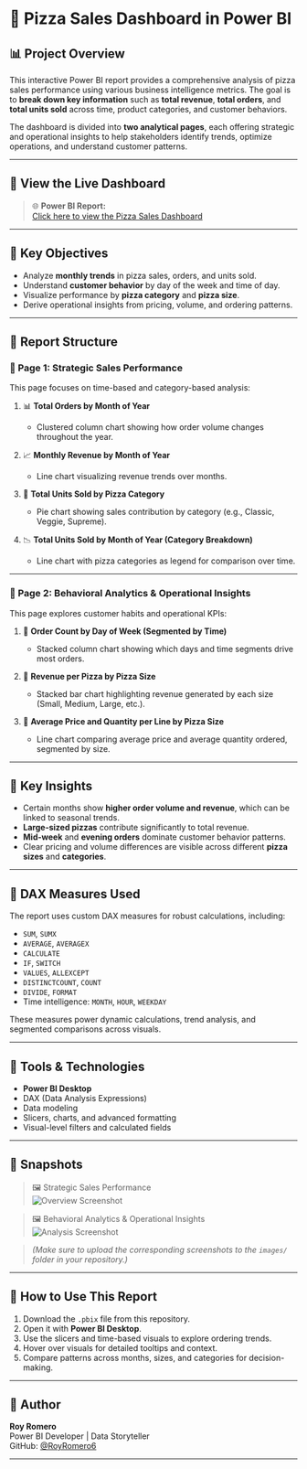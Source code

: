 # 🍕 Pizza Sales Dashboard in Power BI

## 📊 Project Overview

This interactive Power BI report provides a comprehensive analysis of pizza sales performance using various business intelligence metrics. The goal is to **break down key information** such as **total revenue**, **total orders**, and **total units sold** across time, product categories, and customer behaviors.

The dashboard is divided into **two analytical pages**, each offering strategic and operational insights to help stakeholders identify trends, optimize operations, and understand customer patterns.

---

## 🔗 View the Live Dashboard

> 🌐 **Power BI Report:**  
> [Click here to view the Pizza Sales Dashboard](https://app.powerbi.com/groups/me/reports/2d104805-2714-42c1-a904-e7c14004f7c4?ctid=70986ee4-5379-4586-bd23-5a90b4ec2c0e&pbi_source=linkShare)

---

## 🧭 Key Objectives

- Analyze **monthly trends** in pizza sales, orders, and units sold.
- Understand **customer behavior** by day of the week and time of day.
- Visualize performance by **pizza category** and **pizza size**.
- Derive operational insights from pricing, volume, and ordering patterns.

---

## 📍 Report Structure

### 📄 Page 1: **Strategic Sales Performance**

This page focuses on time-based and category-based analysis:

1. 📊 **Total Orders by Month of Year**  
   - Clustered column chart showing how order volume changes throughout the year.

2. 📈 **Monthly Revenue by Month of Year**  
   - Line chart visualizing revenue trends over months.

3. 🥧 **Total Units Sold by Pizza Category**  
   - Pie chart showing sales contribution by category (e.g., Classic, Veggie, Supreme).

4. 📉 **Total Units Sold by Month of Year (Category Breakdown)**  
   - Line chart with pizza categories as legend for comparison over time.

---

### 📄 Page 2: **Behavioral Analytics & Operational Insights**

This page explores customer habits and operational KPIs:

1. 📅 **Order Count by Day of Week (Segmented by Time)**  
   - Stacked column chart showing which days and time segments drive most orders.

2. 🍕 **Revenue per Pizza by Pizza Size**  
   - Stacked bar chart highlighting revenue generated by each size (Small, Medium, Large, etc.).

3. 📐 **Average Price and Quantity per Line by Pizza Size**  
   - Line chart comparing average price and average quantity ordered, segmented by size.

---

## 🧠 Key Insights

- Certain months show **higher order volume and revenue**, which can be linked to seasonal trends.
- **Large-sized pizzas** contribute significantly to total revenue.
- **Mid-week** and **evening orders** dominate customer behavior patterns.
- Clear pricing and volume differences are visible across different **pizza sizes** and **categories**.

---

## 🧮 DAX Measures Used

The report uses custom DAX measures for robust calculations, including:

- `SUM`, `SUMX`
- `AVERAGE`, `AVERAGEX`
- `CALCULATE`
- `IF`, `SWITCH`
- `VALUES`, `ALLEXCEPT`
- `DISTINCTCOUNT`, `COUNT`
- `DIVIDE`, `FORMAT`
- Time intelligence: `MONTH`, `HOUR`, `WEEKDAY`

These measures power dynamic calculations, trend analysis, and segmented comparisons across visuals.

---

## 🧰 Tools & Technologies

- **Power BI Desktop**
- DAX (Data Analysis Expressions)
- Data modeling
- Slicers, charts, and advanced formatting
- Visual-level filters and calculated fields

---

## 📸 Snapshots

> 🖼️ Strategic Sales Performance  
> ![Overview Screenshot](images/strategic_sales_performance.png)

> 🖼️ Behavioral Analytics & Operational Insights  
> ![Analysis Screenshot](images/behavioral_analytics_insights.png)

> *(Make sure to upload the corresponding screenshots to the `images/` folder in your repository.)*

---

## 🧾 How to Use This Report

1. Download the `.pbix` file from this repository.
2. Open it with **Power BI Desktop**.
3. Use the slicers and time-based visuals to explore ordering trends.
4. Hover over visuals for detailed tooltips and context.
5. Compare patterns across months, sizes, and categories for decision-making.

---

## 👤 Author

**Roy Romero**  
Power BI Developer | Data Storyteller  
GitHub: [@RoyRomero6](https://github.com/RoyRomero6)

---
